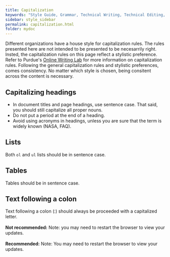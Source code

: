 ```yaml
---
title: Capitalization
keywords: "Style Guide, Grammar, Technical Writing, Technical Editing, Capitalization"
sidebar: style_sidebar
permalink: capitalization.html
folder: mydoc
---
```


Different organizations have a house style for capitalization rules. The rules presented here are not intended to be presented to be necesarrily right. Insted, the capitalization rules on this page reflect a stylistic preference.
Refer to Purdue's [Online Writing Lab](https://owl.purdue.edu/owl/general_writing/mechanics/help_with_capitals.html) for more information on capitalization rules. Following the general capitalization rules and stylistic preferences, comes consistency. No matter which style is chosen, being consitent across the content is necessary.

## Capitalizing headings

* In document titles and page headings, use sentence case. That said, you should still capitalize all proper nouns.
* Do not put a period at the end of a heading.
* Avoid using acronyms in headings, unless you are sure that the term is widely known (NASA, FAQ).

## Lists

Both `ol` and `ul` lists should be in sentence case.

## Tables

Tables should be in sentence case.

## Text following a colon

Text following a colon (:) should always be proceeded with a capitalized letter.
<br><br>
<i class="fa fa-thumbs-down fa-lg" style="color: red;"></i> **Not recommended:** Note: you may need to restart the browser to view your updates.<br><br>
<i class="fa fa-thumbs-up fa-lg" style="color: green;"></i> **Recommended:** Note: You may need to restart the browser to view your updates.



